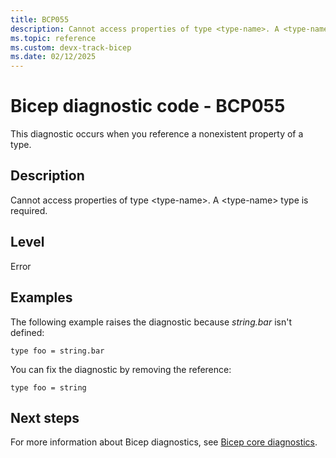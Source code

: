 ```yaml
---
title: BCP055
description: Cannot access properties of type <type-name>. A <type-name> type is required.
ms.topic: reference
ms.custom: devx-track-bicep
ms.date: 02/12/2025
---
```


# Bicep diagnostic code - BCP055

This diagnostic occurs when you reference a nonexistent property of a type.

## Description

Cannot access properties of type \<type-name>. A \<type-name> type is required.

## Level

Error

## Examples

The following example raises the diagnostic because _string.bar_ isn't defined:

```bicep
type foo = string.bar
```

You can fix the diagnostic by removing the reference:

```bicep
type foo = string
```

## Next steps

For more information about Bicep diagnostics, see [Bicep core diagnostics](../bicep-core-diagnostics.md).
